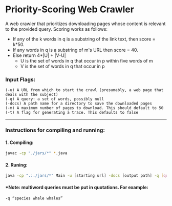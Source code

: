 # Priority-Scoring Web Crawler
A web crawler that prioritizes downloading pages whose content is relevant to the provided query. Scoring works as follows:
* If any of the k words in q is a substring of the link text, then score = k*50.
* If any words in q is a substring of m's URL then score = 40.
* Else return 4*|U| + |V-U|
    * U is the set of words in q that occur in p within five words of m
    * V is the set of words in q that occur in p


### Input Flags:
    (-u) A URL from which to start the crawl (presumably, a web page that deals with the subject)
    (-q) A query: a set of words, possibly null
    (-docs) A path name for a directory to save the downloaded pages
    (-m) A maximum number of pages to download. This should default to 50
    (-t) A flag for generating a trace. This defaults to false


---


### Instructions for compiling and running:

#### 1. Compiling:
```sh
javac -cp "./jars/*" *.java
```

#### 2. Runing:
```sh
java -cp ".:./jars/*" Main -u [starting url] -docs [output path] -q [query] -m [max pages] -t
```

#### *Note: multiword queries must be put in quotations. For example:
```sh
-q “species whale whales”
```





